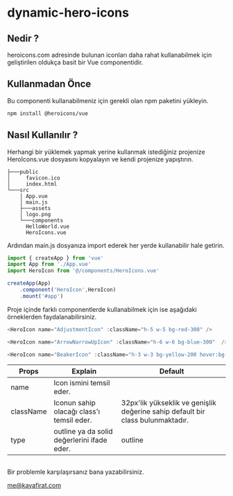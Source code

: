 # dynamic-hero-icons

## Nedir ? 

heroicons.com adresinde bulunan iconları daha rahat kullanabilmek için geliştirilen oldukça basit bir Vue componentidir.  

## Kullanmadan Önce 

Bu componenti kullanabilmeniz için gerekli olan npm paketini yükleyin. 

```sh
npm install @heroicons/vue
```

## Nasıl Kullanılır ? 

Herhangi bir yüklemek yapmak yerine kullanmak istediğiniz projenize HeroIcons.vue dosyasını kopyalayın ve kendi projenize yapıştırın.

```
├───public
│     favicon.ico
│     index.html
└───src
    │ App.vue
    │ main.js
    ├───assets
    │ logo.png
    └───components
      HelloWorld.vue
      HeroIcons.vue
```

Ardından main.js dosyanıza import ederek her yerde kullanabilir hale getirin. 

```js
import { createApp } from 'vue'
import App from './App.vue'
import HeroIcon from '@/components/HeroIcons.vue'

createApp(App)
    .component('HeroIcon',HeroIcon)
    .mount('#app')
```

Proje içinde farklı componentlerde kullanabilmek için ise aşağıdaki örneklerden faydalanabilirsiniz. 

```js
<HeroIcon name="AdjustmentIcon" :className="h-5 w-5 bg-red-300" />

<HeroIcon name="ArrowNarrowUpIcon" :className="h-6 w-6 bg-blue-300"  />

<HeroIcon name="BeakerIcon" :className="h-3 w-3 bg-yellow-200 hover:bg-yellow-400" type="outline"  />

```

| Props | Explain | Default | 
| -------------  |------------- | ------------- |
|  name  | Icon ismini temsil eder. |  |
|  className  | Iconun sahip olacağı class'ı temsil eder. | 32px'lik yükseklik ve genişlik değerine sahip default bir class bulunmaktadır. |
|  type  | outline ya da solid değerlerini ifade eder. | outline |

##

Bir problemle karşılaşırsanız bana yazabilirsiniz. 

[me@kayafirat.com](mailto:me@kayafirat.com?subject=[GitHub]%vue-dynamic-hero-icons)



